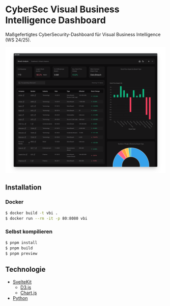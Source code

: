 # CyberSec Visual Business Intelligence Dashboard

Maßgefertigtes CyberSecurity-Dashboard für Visual Business Intelligence (WS 24/25).

<img src="assets/preview.png" alt="Dashboard Preview"/>

## Installation

### Docker

```bash
$ docker build -t vbi .
$ docker run --rm -it -p 80:8080 vbi
```

### Selbst kompilieren

```bash
$ pnpm install
$ pnpm build
$ pnpm preview
```

## Technologie

- [SvelteKit](https://svelte.dev)
  - [D3.js](https://d3js.org)
  - [Chart.js](https://chartjs.org)
- [Python](https://python.org)

